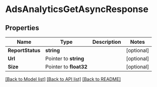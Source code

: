 # AdsAnalyticsGetAsyncResponse

## Properties

Name | Type | Description | Notes
------------ | ------------- | ------------- | -------------
**ReportStatus** | **string** |  | [optional] 
**Url** | Pointer to **string** |  | [optional] 
**Size** | Pointer to **float32** |  | [optional] 

[[Back to Model list]](../README.md#documentation-for-models) [[Back to API list]](../README.md#documentation-for-api-endpoints) [[Back to README]](../README.md)


